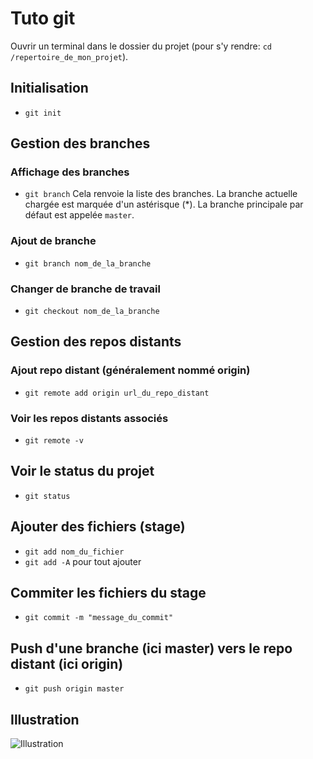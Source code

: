 # Tuto git

Ouvrir un terminal dans le dossier du projet (pour s'y rendre: ```cd /repertoire_de_mon_projet```).

## Initialisation

- ```git init```

## Gestion des branches 

### Affichage des branches

- ```git branch```
Cela renvoie la liste des branches. La branche actuelle chargée est marquée d'un astérisque (*).
La branche principale par défaut est appelée ```master```.

### Ajout de branche 

- ```git branch nom_de_la_branche```

### Changer de branche de travail

- ```git checkout nom_de_la_branche```

## Gestion des repos distants

### Ajout repo distant (généralement nommé origin)

- ```git remote add origin url_du_repo_distant```

### Voir les repos distants associés

- ```git remote -v```

## Voir le status du projet 

- ```git status```

## Ajouter des fichiers (stage)

- ```git add nom_du_fichier```
- ```git add -A``` pour tout ajouter

## Commiter les fichiers du stage

- ```git commit -m "message_du_commit"```

## Push d'une branche (ici master) vers le repo distant (ici origin)

- ```git push origin master```

## Illustration

![Illustration](https://user-images.githubusercontent.com/56133015/112811080-fc1bf580-907b-11eb-8e1e-2dd63788bc3c.jpg)

<!-- ## Avancés

### Cloner seulement un dossier d'un repo 

- ```git clone depth 1 url_du_repo_a_cloner nom_dossier``` -->
